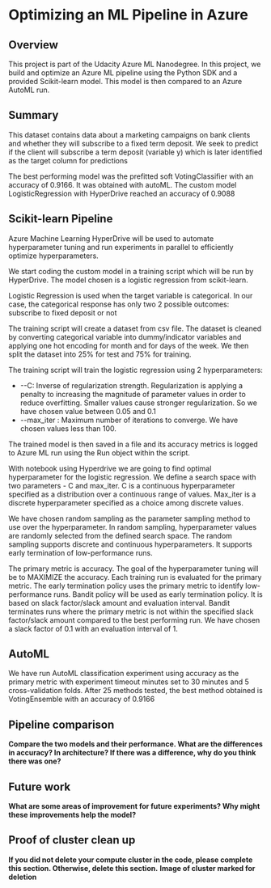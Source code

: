 # Optimizing an ML Pipeline in Azure

## Overview
This project is part of the Udacity Azure ML Nanodegree.
In this project, we build and optimize an Azure ML pipeline using the Python SDK and a provided Scikit-learn model.
This model is then compared to an Azure AutoML run.

## Summary
This dataset contains data about a marketing campaigns on bank clients and whether they will subscribe to a fixed term deposit.
We seek to predict if the client will subscribe a term deposit (variable y) which is later identified as the target column for predictions

The best performing model was the prefitted soft VotingClassifier with an accuracy of 0.9166. It was obtained with autoML. The custom model LogisticRegression with HyperDrive reached an accuracy of 0.9088 

## Scikit-learn Pipeline
Azure Machine Learning HyperDrive will be used to automate hyperparameter tuning and run experiments in parallel to efficiently optimize hyperparameters.

We start coding the custom model in a training script which will be run by HyperDrive. The model chosen is a logistic regression from scikit-learn.

Logistic Regression is used when the target variable is categorical. In our case, the categorical response has only two 2 possible outcomes: subscribe to fixed deposit or not

The training script will create a dataset from csv file. The dataset is cleaned by converting categorical variable into dummy/indicator variables and applying one hot encoding for month and for days of the week. We then split the dataset into 25% for test and 75% for training. 

The training script will train the logistic regression using 2 hyperparameters:
* --C: Inverse of regularization strength. Regularization is applying a penalty to increasing the magnitude of parameter values in order to reduce overfitting. Smaller values cause stronger regularization. So we have chosen value between 0.05 and 0.1
* --max_iter : Maximum number of iterations to converge. We have chosen values less than 100.

The trained model is then saved in a file and its accuracy metrics is logged to Azure ML run using the Run object within the script.

With notebook using Hyperdrive we are going to find optimal hyperparameter for the logistic regression. We define a search space with two parameters - C and max_iter. C is a continuous hyperparameter specified as a distribution over a continuous range of values. Max_iter is a discrete hyperparameter specified as a choice among discrete values.

We have chosen random sampling as the parameter sampling method to use over the hyperparameter. In random sampling, hyperparameter values are randomly selected from the defined search space. The random sampling supports discrete and continuous hyperparameters. It supports early termination of low-performance runs. 

The primary metric is accuracy. The goal of the hyperparameter tuning will be to MAXIMIZE the accuracy. Each training run is evaluated for the primary metric. The early termination policy uses the primary metric to identify low-performance runs. Bandit policy will be used as early termination policy. It is based on slack factor/slack amount and evaluation interval. Bandit terminates runs where the primary metric is not within the specified slack factor/slack amount compared to the best performing run. We have chosen a slack factor of 0.1 with an evaluation interval of 1.


## AutoML
We have run AutoML classification experiment using accuracy as the primary metric with experiment timeout minutes set to 30 minutes and 5 cross-validation folds. After 25 methods tested, the best method obtained is VotingEnsemble with an accuracy of 0.9166

## Pipeline comparison
**Compare the two models and their performance. What are the differences in accuracy? In architecture? If there was a difference, why do you think there was one?**

## Future work
**What are some areas of improvement for future experiments? Why might these improvements help the model?**

## Proof of cluster clean up
**If you did not delete your compute cluster in the code, please complete this section. Otherwise, delete this section.**
**Image of cluster marked for deletion**
